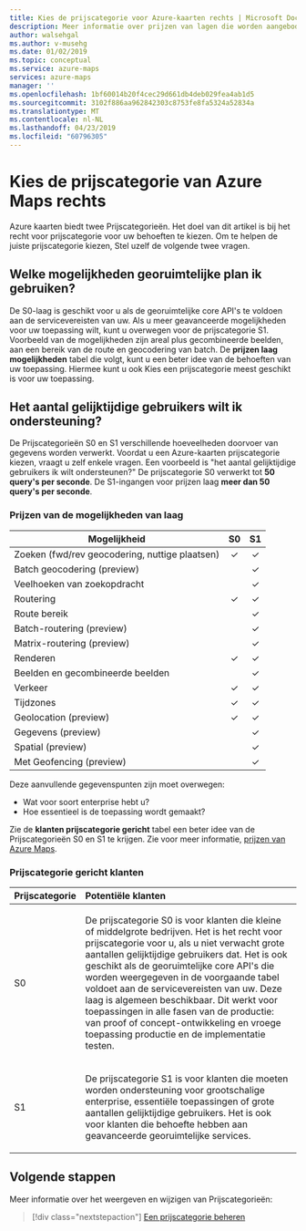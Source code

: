```yaml
---
title: Kies de prijscategorie voor Azure-kaarten rechts | Microsoft Docs
description: Meer informatie over prijzen van lagen die worden aangeboden door Azure Maps
author: walsehgal
ms.author: v-musehg
ms.date: 01/02/2019
ms.topic: conceptual
ms.service: azure-maps
services: azure-maps
manager: ''
ms.openlocfilehash: 1bf60014b20f4cec29d661db4deb029fea4ab1d5
ms.sourcegitcommit: 3102f886aa962842303c8753fe8fa5324a52834a
ms.translationtype: MT
ms.contentlocale: nl-NL
ms.lasthandoff: 04/23/2019
ms.locfileid: "60796305"
---
```

# <a name="choose-the-right-pricing-tier-in-azure-maps"></a>Kies de prijscategorie van Azure Maps rechts

Azure kaarten biedt twee Prijscategorieën. Het doel van dit artikel is bij het recht voor prijscategorie voor uw behoeften te kiezen. Om te helpen de juiste prijscategorie kiezen, Stel uzelf de volgende twee vragen.

## <a name="what-geospatial-capabilities-do-i-plan-to-use"></a>Welke mogelijkheden georuimtelijke plan ik gebruiken?
De S0-laag is geschikt voor u als de georuimtelijke core API's te voldoen aan de servicevereisten van uw. Als u meer geavanceerde mogelijkheden voor uw toepassing wilt, kunt u overwegen voor de prijscategorie S1. Voorbeeld van de mogelijkheden zijn areal plus gecombineerde beelden, aan een bereik van de route en geocodering van batch. De **prijzen laag mogelijkheden** tabel die volgt, kunt u een beter idee van de behoeften van uw toepassing. Hiermee kunt u ook Kies een prijscategorie meest geschikt is voor uw toepassing.

## <a name="how-many-concurrent-users-do-i-plan-to-support"></a>Het aantal gelijktijdige gebruikers wilt ik ondersteuning? 
De Prijscategorieën S0 en S1 verschillende hoeveelheden doorvoer van gegevens worden verwerkt. Voordat u een Azure-kaarten prijscategorie kiezen, vraagt u zelf enkele vragen. Een voorbeeld is "het aantal gelijktijdige gebruikers ik wilt ondersteunen?" De prijscategorie S0 verwerkt tot **50 query's per seconde**. De S1-ingangen voor prijzen laag **meer dan 50 query's per seconde**.

### <a name="pricing-tier-capabilities"></a>Prijzen van de mogelijkheden van laag

| Mogelijkheid                              |        S0           |  S1      |
|-----------------------------------------|:-------------------:|:--------:|
| Zoeken (fwd/rev geocodering, nuttige plaatsen)  |        ✓           |     ✓    |
| Batch geocodering (preview)              |                   |     ✓    |
| Veelhoeken van zoekopdracht          |                   |     ✓    |
| Routering                                 |        ✓           |     ✓    |
| Route bereik                    |                   |     ✓    |
| Batch-routering (preview)                |                   |     ✓    |
| Matrix-routering (preview)               |                   |     ✓    |
| Renderen                                  |        ✓           |     ✓    |
| Beelden en gecombineerde beelden    |            |     ✓    |
| Verkeer                                 |        ✓           |     ✓    |
| Tijdzones                              |        ✓           |     ✓    |
| Geolocation (preview)                |        ✓           |     ✓    |
| Gegevens (preview)               |                   |     ✓    |
| Spatial (preview)               |                   |     ✓    |
| Met Geofencing (preview)               |                   |     ✓    |



Deze aanvullende gegevenspunten zijn moet overwegen:
* Wat voor soort enterprise hebt u?
* Hoe essentieel is de toepassing wordt gemaakt?

Zie de **klanten prijscategorie gericht** tabel een beter idee van de Prijscategorieën S0 en S1 te krijgen. Zie voor meer informatie, [prijzen van Azure Maps](https://azure.microsoft.com/pricing/details/azure-maps/). 

### <a name="pricing-tier-targeted-customers"></a>Prijscategorie gericht klanten

| Prijscategorie  |     Potentiële klanten                                                                |
|---------------|:-----------------------------------------------------------------------------------------|
| S0            |    <p>De prijscategorie S0 is voor klanten die kleine of middelgrote bedrijven. Het is het recht voor prijscategorie voor u, als u niet verwacht grote aantallen gelijktijdige gebruikers dat. Het is ook geschikt als de georuimtelijke core API's die worden weergegeven in de voorgaande tabel voldoet aan de servicevereisten van uw. Deze laag is algemeen beschikbaar. Dit werkt voor toepassingen in alle fasen van de productie: van proof of concept-ontwikkeling en vroege toepassing productie en de implementatie testen.<p>|
| S1            |    <p>De prijscategorie S1 is voor klanten die moeten worden ondersteuning voor grootschalige enterprise, essentiële toepassingen of grote aantallen gelijktijdige gebruikers. Het is ook voor klanten die behoefte hebben aan geavanceerde georuimtelijke services.</p>|

## <a name="next-steps"></a>Volgende stappen

Meer informatie over het weergeven en wijzigen van Prijscategorieën:

> [!div class="nextstepaction"] 
> [Een prijscategorie beheren](how-to-manage-pricing-tier.md)
